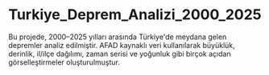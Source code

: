 # Turkiye_Deprem_Analizi_2000_2025
Bu projede, 2000–2025 yılları arasında Türkiye'de meydana gelen depremler analiz edilmiştir. AFAD kaynaklı veri kullanılarak büyüklük, derinlik, il/ilçe dağılımı, zaman serisi ve yoğunluk gibi birçok açıdan görselleştirmeler oluşturulmuştur.
